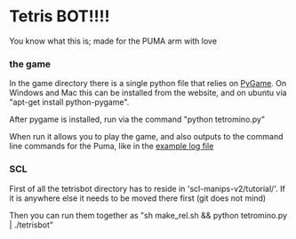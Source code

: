 # Tetris BOT!!!!

You know what this is; made for the PUMA arm with love

### the game

In the game directory there is a single python file that relies on [PyGame](http://pygame.org).  On Windows and Mac this can be installed from the website, and on ubuntu via "apt-get install python-pygame".

After pygame is installed, run via the command "python tetromino.py"

When run it allows you to play the game, and also outputs to the command line commands for the Puma, like in the [example log file](example_game_log.txt)

### SCL

First of all the tetrisbot directory has to reside in 'scl-manips-v2/tutorial/'.  If it is anywhere else it needs to be moved there first (git does not mind)

Then you can run them together as "sh make_rel.sh && python tetromino.py | ./tetrisbot"
